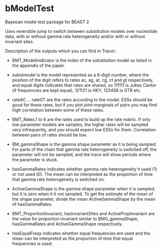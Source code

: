 # bModelTest
Bayesian model test package for BEAST 2

Uses reversible jump to switch between substitution models over nucleotide data, with or without gamma rate heterogeneity and/or with or without invariant sites.

Description of the outputs which you can find in Tracer:

* BMT_ModelInidicator is the index of the substitution model as listed in the appendix of the paper.

* substmodel is the model represented as a 6-digit number, where the position of the digit refers to rates ac, ag, at, cg, ct and gt respectively, and equal digits indicates that rates are shared, so 111111 is Jukes Cantor (if frequencies are kept equal), 121121 is HKY, 123456 is GTR etc.

* rateAC … rateGT are the rates according to the model. ESSs should be good for these rates, but if you plot joint-marginals of pairs you may find high correlation between some of these rates.

* BMT_Rates.1 to 6 are the rates used to build up the rate matrix. If only low parameter models are samples, the higher rates will be sampled very infrequently, and you should expect low ESSs for them. Correlation between pairs of rates should be low.

* BM_gammaShape is the gamma shape parameter as it is being sampled. For parts of the chain that gamma rate heterogeneity is switched off, the parameter will not be sampled, and the trace will show periods where the parameter is stuck.

* hasGammaRates indicates whether gamma rate heterogeneity it used (1) or not used (0). The mean can be interpreted as the proportion of time that gamma rate heterogeneity is switched on.

* ActiveGammaShape is the gamma shape parameter when it is sampled, but it is zero when it it not sampled. To get the estimate of the mean of the shape parameter, divide the mean ActiveGammaShape by the mean of hasGammaRates.

* BMT_ProportionInvariant, hasInvariantSites and ActivePropInvariant are the value for proportion invariant similar to BMG_gammaShape, hasGammaRates and ActiveGammaShape respectively.

* hasEqualFreqs indicates whether equal frequencies are used and the mean can be interpreted as the proportion of time that equal frequencies is used.
